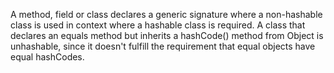 A method, field or class declares a generic signature where a non-hashable class is used in context where a hashable class is required. A class that declares an equals method but inherits a hashCode() method from Object is unhashable, since it doesn't fulfill the requirement that equal objects have equal hashCodes.